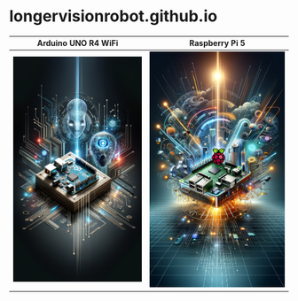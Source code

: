 # longervisionrobot.github.io




| Arduino UNO R4 WiFi | Raspberry Pi 5  |
| ---           | ---           |
| [![Arduino UNO R4 Wifi Cover](./covers/Arduino_UNO_R4_Wifi_Cover.png)](./Arduino_UNO_R4_WiFi/) | [![Raspberry Pi 5 Cover](./covers/Raspberry_Pi_5_Cover.png)](./Raspberry_Pi_5/) |   




